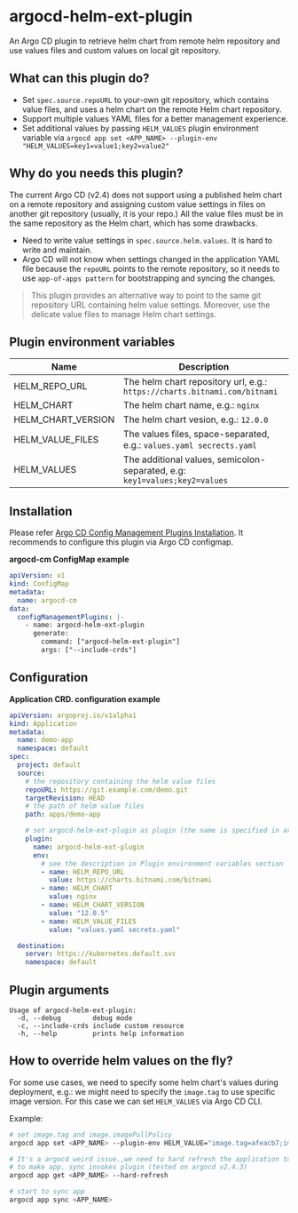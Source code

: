 # argocd-helm-ext-plugin

An Argo CD plugin to retrieve helm chart from remote helm repository and use values files and custom values on local git repository.

## What can this plugin do?
* Set `spec.source.repoURL` to your-own git repository, which contains value files, and uses a helm chart on the remote Helm chart repository.
* Support multiple values YAML files for a better management experience.
* Set additional values by passing `HELM_VALUES` plugin environment variable via `argocd app set <APP_NAME> --plugin-env "HELM_VALUES=key1=value1;key2=value2"`

## Why do you needs this plugin?
The current Argo CD (v2.4) does not support using a published helm chart on a remote repository and assigning custom value settings in files on another git repository (usually, it is your repo.)
All the value files must be in the same repository as the Helm chart, which has some drawbacks.

* Need to write value settings in `spec.source.helm.values`. It is hard to write and maintain.
* Argo CD will not know when settings changed in the application YAML file because the `repoURL` points to the remote repository, so it needs to use `app-of-apps pattern` for bootstrapping and syncing the changes.

> This plugin provides an alternative way to point to the same git repository URL containing helm value settings.
> Moreover, use the delicate value files to manage Helm chart settings.

## Plugin environment variables

| Name  | Description |
|---|---|
| HELM_REPO_URL | The helm chart repository url, e.g.: `https://charts.bitnami.com/bitnami` |
| HELM_CHART | The helm chart name, e.g.: `nginx` |
| HELM_CHART_VERSION | The helm chart vesion, e.g.: `12.0.0` |
| HELM_VALUE_FILES | The values files, space-separated, e.g.: `values.yaml secrects.yaml` |
| HELM_VALUES | The additional values, semicolon-separated, e.g: `key1=values;key2=values` |

## Installation
Please refer [Argo CD Config Management Plugins Installation](https://argo-cd.readthedocs.io/en/stable/user-guide/config-management-plugins/#option-1-configure-plugins-via-argo-cd-configmap). It recommends to configure this plugin via Argo CD configmap.

**argocd-cm ConfigMap example**
```yaml
apiVersion: v1
kind: ConfigMap
metadata:
  name: argocd-cm
data:
  configManagementPlugins: |-
    - name: argocd-helm-ext-plugin
      generate:
        command: ["argocd-helm-ext-plugin"]
        args: ["--include-crds"]
```

## Configuration

**Application CRD. configuration example**
``` yaml
apiVersion: argoproj.io/v1alpha1
kind: Application
metadata:
  name: demo-app
  namespace: default
spec:
  project: default
  source:
    # the repository containing the helm value files
    repoURL: https://git.example.com/demo.git
    targetRevision: HEAD
    # the path of helm value files
    path: apps/demo-app

    # set argocd-helm-ext-plugin as plugin (the name is specified in argocd-cm config map)
    plugin:
      name: argocd-helm-ext-plugin
      env:
        # see the description in Plugin environment variables section
        - name: HELM_REPO_URL
          value: https://charts.bitnami.com/bitnami
        - name: HELM_CHART
          value: nginx
        - name: HELM_CHART_VERSION
          value: "12.0.5"
        - name: HELM_VALUE_FILES
          value: "values.yaml secrets.yaml"

  destination:
    server: https://kubernetes.default.svc
    namespace: default
```

## Plugin arguments
```
Usage of argocd-helm-ext-plugin:
  -d, --debug        debug mode
  -c, --include-crds include custom resource
  -h, --help         prints help information
```

## How to override helm values on the fly?
For some use cases, we need to specify some helm chart's values during deployment, e.g.: we might need to specify the `image.tag` to use specific image version.
For this case we can set `HELM_VALUES` via Argo CD CLI.

Example:
```bash
# set image.tag and image.imagePullPolicy
argocd app set <APP_NAME> --plugin-env HELM_VALUE="image.tag=afeacb7;image.imagePullPolicy=Always"

# It's a argocd weird issue.,we need to hard refresh the application to invalidate manifest cache
# to make app. sync invokes plugin (tested on argocd v2.4.3)
argocd app get <APP_NAME> --hard-refresh

# start to sync app
argocd app sync <APP_NAME>
```
